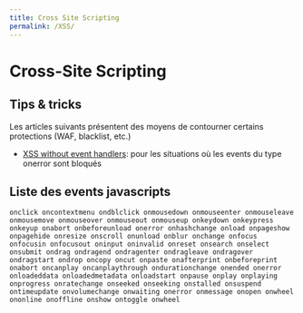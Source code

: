 ```yaml
---
title: Cross Site Scripting
permalink: /XSS/
---
```


# Cross-Site Scripting

## Tips & tricks

Les articles suivants présentent des moyens de contourner certains protections (WAF, blacklist, etc.)

- [XSS without event handlers](https://brutelogic.com.br/blog/xss-without-event-handlers/): pour les situations où les events du type onerror sont bloqués

## Liste des events javascripts

``
onclick
oncontextmenu
ondblclick
onmousedown
onmouseenter
onmouseleave
onmousemove
onmouseover
onmouseout
onmouseup
onkeydown
onkeypress
onkeyup
onabort
onbeforeunload
onerror
onhashchange
onload
onpageshow
onpagehide
onresize
onscroll
onunload
onblur
onchange
onfocus
onfocusin
onfocusout
oninput
oninvalid
onreset
onsearch
onselect
onsubmit
ondrag
ondragend
ondragenter
ondragleave
ondragover
ondragstart
ondrop
oncopy
oncut
onpaste
onafterprint
onbeforeprint
onabort
oncanplay
oncanplaythrough
ondurationchange
onended
onerror
onloadeddata
onloadedmetadata
onloadstart
onpause
onplay
onplaying
onprogress
onratechange
onseeked
onseeking
onstalled
onsuspend
ontimeupdate
onvolumechange
onwaiting
onerror
onmessage
onopen
onwheel
ononline
onoffline
onshow
ontoggle
onwheel
``

